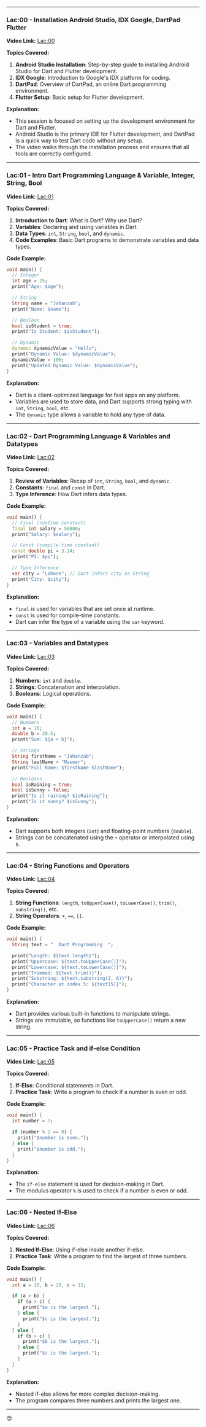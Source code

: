 

---

### **Lac:00 - Installation Android Studio, IDX Google, DartPad Flutter**
**Video Link:** [Lac:00](https://www.youtube.com/live/haqBjxJUJC8?si=I9msbvXxo9LfZqp3)

**Topics Covered:**
1. **Android Studio Installation**: Step-by-step guide to installing Android Studio for Dart and Flutter development.
2. **IDX Google**: Introduction to Google's IDX platform for coding.
3. **DartPad**: Overview of DartPad, an online Dart programming environment.
4. **Flutter Setup**: Basic setup for Flutter development.

**Explanation:**
- This session is focused on setting up the development environment for Dart and Flutter.
- Android Studio is the primary IDE for Flutter development, and DartPad is a quick way to test Dart code without any setup.
- The video walks through the installation process and ensures that all tools are correctly configured.

---

### **Lac:01 - Intro Dart Programming Language & Variable, Integer, String, Bool**
**Video Link:** [Lac:01](https://www.youtube.com/live/meQLxiNi5nY?si=s-to7sBWHJlZtOkl)

**Topics Covered:**
1. **Introduction to Dart**: What is Dart? Why use Dart?
2. **Variables**: Declaring and using variables in Dart.
3. **Data Types**: `int`, `String`, `bool`, and `dynamic`.
4. **Code Examples**: Basic Dart programs to demonstrate variables and data types.

**Code Example:**
```dart
void main() {
  // Integer
  int age = 25;
  print("Age: $age");

  // String
  String name = "Jahanzab";
  print("Name: $name");

  // Boolean
  bool isStudent = true;
  print("Is Student: $isStudent");

  // Dynamic
  dynamic dynamicValue = "Hello";
  print("Dynamic Value: $dynamicValue");
  dynamicValue = 100;
  print("Updated Dynamic Value: $dynamicValue");
}
```

**Explanation:**
- Dart is a client-optimized language for fast apps on any platform.
- Variables are used to store data, and Dart supports strong typing with `int`, `String`, `bool`, etc.
- The `dynamic` type allows a variable to hold any type of data.

---

### **Lac:02 - Dart Programming Language & Variables and Datatypes**
**Video Link:** [Lac:02](https://www.youtube.com/live/UjCWp7E15mA?si=LSxBtBLZ57mQxHr-)

**Topics Covered:**
1. **Review of Variables**: Recap of `int`, `String`, `bool`, and `dynamic`.
2. **Constants**: `final` and `const` in Dart.
3. **Type Inference**: How Dart infers data types.

**Code Example:**
```dart
void main() {
  // Final (runtime constant)
  final int salary = 50000;
  print("Salary: $salary");

  // Const (compile-time constant)
  const double pi = 3.14;
  print("PI: $pi");

  // Type Inference
  var city = "Lahore"; // Dart infers city as String
  print("City: $city");
}
```

**Explanation:**
- `final` is used for variables that are set once at runtime.
- `const` is used for compile-time constants.
- Dart can infer the type of a variable using the `var` keyword.

---

### **Lac:03 - Variables and Datatypes**
**Video Link:** [Lac:03](https://www.youtube.com/live/AnGBjZvJgAI?si=xvKZasoB8ZWe3ibZ)

**Topics Covered:**
1. **Numbers**: `int` and `double`.
2. **Strings**: Concatenation and interpolation.
3. **Booleans**: Logical operations.

**Code Example:**
```dart
void main() {
  // Numbers
  int a = 10;
  double b = 20.5;
  print("Sum: ${a + b}");

  // Strings
  String firstName = "Jahanzab";
  String lastName = "Naseer";
  print("Full Name: $firstName $lastName");

  // Booleans
  bool isRaining = true;
  bool isSunny = false;
  print("Is it raining? $isRaining");
  print("Is it sunny? $isSunny");
}
```

**Explanation:**
- Dart supports both integers (`int`) and floating-point numbers (`double`).
- Strings can be concatenated using the `+` operator or interpolated using `$`.

---

### **Lac:04 - String Functions and Operators**
**Video Link:** [Lac:04](https://www.youtube.com/live/jE2jMYKLPVo?si=XbJHtUrp649jvm65)

**Topics Covered:**
1. **String Functions**: `length`, `toUpperCase()`, `toLowerCase()`, `trim()`, `substring()`, etc.
2. **String Operators**: `+`, `==`, `[]`.

**Code Example:**
```dart
void main() {
  String text = "  Dart Programming  ";

  print("Length: ${text.length}");
  print("Uppercase: ${text.toUpperCase()}");
  print("Lowercase: ${text.toLowerCase()}");
  print("Trimmed: ${text.trim()}");
  print("Substring: ${text.substring(2, 6)}");
  print("Character at index 5: ${text[5]}");
}
```

**Explanation:**
- Dart provides various built-in functions to manipulate strings.
- Strings are immutable, so functions like `toUpperCase()` return a new string.

---

### **Lac:05 - Practice Task and if-else Condition**
**Video Link:** [Lac:05](https://youtu.be/m3Mgsbn0s_8?si=rAmu7o-Z_57WFucv)

**Topics Covered:**
1. **If-Else**: Conditional statements in Dart.
2. **Practice Task**: Write a program to check if a number is even or odd.

**Code Example:**
```dart
void main() {
  int number = 7;

  if (number % 2 == 0) {
    print("$number is even.");
  } else {
    print("$number is odd.");
  }
}
```

**Explanation:**
- The `if-else` statement is used for decision-making in Dart.
- The modulus operator `%` is used to check if a number is even or odd.

---

### **Lac:06 - Nested If-Else**
**Video Link:** [Lac:06](https://www.youtube.com/live/JCPasBBMOOQ?si=M147s73CYmCflE0D)

**Topics Covered:**
1. **Nested If-Else**: Using if-else inside another if-else.
2. **Practice Task**: Write a program to find the largest of three numbers.

**Code Example:**
```dart
void main() {
  int a = 10, b = 20, c = 15;

  if (a > b) {
    if (a > c) {
      print("$a is the largest.");
    } else {
      print("$c is the largest.");
    }
  } else {
    if (b > c) {
      print("$b is the largest.");
    } else {
      print("$c is the largest.");
    }
  }
}
```

**Explanation:**
- Nested if-else allows for more complex decision-making.
- The program compares three numbers and prints the largest one.

---

😊